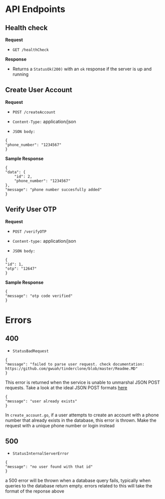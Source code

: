 # API Endpoints

##  Health check

**Request**

+ `GET /healthCheck`

**Response**

+ Returns a `StatusOk(200)` with an `ok` response if the server is up and running

## Create User Account

**Request**

+ `POST /createAccount`

+ `Content-Type:` application/json

+ `JSON body:` 
```
{
"phone_number": "1234567"
}
```

**Sample Response**
```
{
"data": {
    "id": 2,
    "phone_number": "1234567"
},
"message": "phone number succesfully added"
}
```

## Verify User OTP

**Request**

+ `POST /verifyOTP`

+ `Content-type:` application/json

+ `JSON body:`
```
{
"id": 1,
"otp": "12647"
}
```

**Sample Response**
```
{
"message": "otp code verified"
}
```
# Errors

## 400

+ `StatusBadRequest`
```
{
"message": "failed to parse user request. check documentation: https://github.com/gwuah/tinderclone/blob/master/Readme.MD"
}
```
This error is returned when the service is unable to unmarshal JSON POST requests. Take a look at the ideal JSON POST formats [here](#create-user-account)

```
{
"message": "user already exists"
}
```
In `create_account.go`, if a user attempts to create an account with a phone number that already exists in the database, this error is thrown. Make the request with a unique phone number or login instead

## 500

+ `StatusInternalServerError`
```
{
"message": "no user found with that id"
}
```
a 500 error will be thrown when a database query fails, typically when queries to the database return empty. errors related to this will take the format of the reponse above